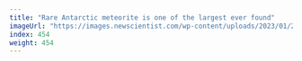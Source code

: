 ```yaml
---
title: "Rare Antarctic meteorite is one of the largest ever found"
imageUrl: "https://images.newscientist.com/wp-content/uploads/2023/01/24100842/SEI_141445914.jpg?width=600"
index: 454
weight: 454
---
```

